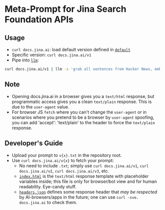 # Meta-Prompt for Jina Search Foundation APIs

## Usage

- `curl docs.jina.ai`: load default version defined in [`default`](default)
- Specific version: `curl docs.jina.ai/v1`
- Pipe into [`llm`][llmLink]:

```bash
curl docs.jina.ai/v1 | llm -s 'grab all sentences from Hacker News, embed them, and visualize the results in a 2D UMAP with matplotlib' -m claude-3.5-sonnet
```

## Note
- Opening docs.jina.ai in a browser gives you a `text/html` response, but programmatic access gives you a clean `text/plain` response. This is due to the `user-agent` value.
- For browser JS `fetch` where you can't change the `user-agent` or in scenarios where you pretend to be a browser by `user-agent` spoofing, you can add 'accept': 'text/plain' to the header to force the `text/plain` response.

## Developer's Guide
- Upload your prompt to `v{x}.txt` in the repository root.
- Use `curl docs.jina.ai/v{x}` to fetch your prompt:
  - No need to include `.txt`; simply use `curl docs.jina.ai/v1`, `curl docs.jina.ai/v2`, `curl docs.jina.ai/v3`, etc.
  - [`index.html`](index.html) is the `text/html` response template with placeholder variables inside; this file is only for browser/bot view and for human readability. Eye-candy stuff.
  - [`headers.json`](headers.json) defines some response header that *may be respected* by AI-browsers/apps in the future; one can use `curl -svo. docs.jina.ai` to check them.


[llmLink]: https://github.com/simonw/llm